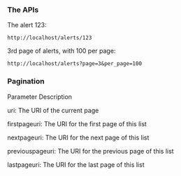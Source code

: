 

### The APIs

The alert 123:

```http://localhost/alerts/123```



3rd page of alerts, with 100 per page:

```http://localhost/alerts?page=3&per_page=100```



### Pagination

Parameter Description


uri: The URI of the current page

firstpageuri: The URI for the first page of this list

nextpageuri: The URI for the next page of this list

previouspageuri:	The URI for the previous page of this list

lastpageuri: 	The URI for the last page of this list


